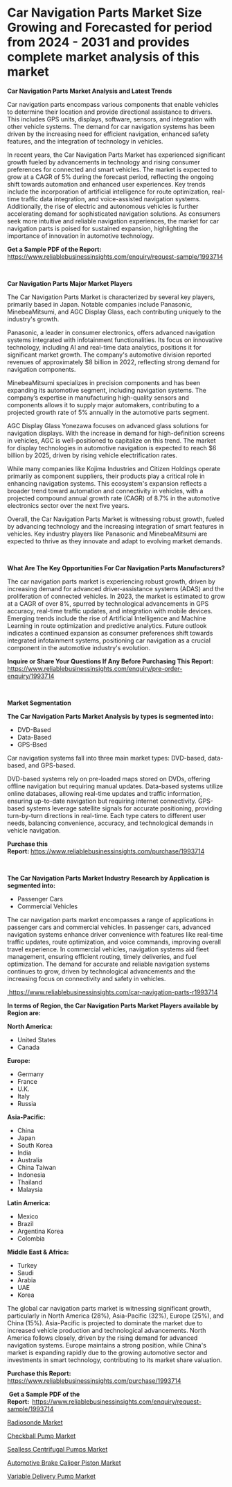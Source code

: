 <p><h1>Car Navigation Parts Market Size Growing and Forecasted for period from 2024 - 2031 and provides complete market analysis of this market</h1></p><p><strong>Car Navigation Parts Market Analysis and Latest Trends</strong></p>
<p><p>Car navigation parts encompass various components that enable vehicles to determine their location and provide directional assistance to drivers. This includes GPS units, displays, software, sensors, and integration with other vehicle systems. The demand for car navigation systems has been driven by the increasing need for efficient navigation, enhanced safety features, and the integration of technology in vehicles.</p><p>In recent years, the Car Navigation Parts Market has experienced significant growth fueled by advancements in technology and rising consumer preferences for connected and smart vehicles. The market is expected to grow at a CAGR of 5% during the forecast period, reflecting the ongoing shift towards automation and enhanced user experiences. Key trends include the incorporation of artificial intelligence for route optimization, real-time traffic data integration, and voice-assisted navigation systems. Additionally, the rise of electric and autonomous vehicles is further accelerating demand for sophisticated navigation solutions. As consumers seek more intuitive and reliable navigation experiences, the market for car navigation parts is poised for sustained expansion, highlighting the importance of innovation in automotive technology.</p></p>
<p><strong>Get a Sample PDF of the Report:&nbsp;</strong> <a href="https://www.reliablebusinessinsights.com/enquiry/request-sample/1993714?utm_campaign=1091&utm_medium=2&utm_source=Github&utm_content=ia&utm_term=25102024&utm_id=car-navigation-parts">https://www.reliablebusinessinsights.com/enquiry/request-sample/1993714</a></p>
<p>&nbsp;</p>
<p><strong>Car Navigation Parts Major Market Players</strong></p>
<p><p>The Car Navigation Parts Market is characterized by several key players, primarily based in Japan. Notable companies include Panasonic, MinebeaMitsumi, and AGC Display Glass, each contributing uniquely to the industry's growth.</p><p>Panasonic, a leader in consumer electronics, offers advanced navigation systems integrated with infotainment functionalities. Its focus on innovative technology, including AI and real-time data analytics, positions it for significant market growth. The company's automotive division reported revenues of approximately $8 billion in 2022, reflecting strong demand for navigation components.</p><p>MinebeaMitsumi specializes in precision components and has been expanding its automotive segment, including navigation systems. The company’s expertise in manufacturing high-quality sensors and components allows it to supply major automakers, contributing to a projected growth rate of 5% annually in the automotive parts segment.</p><p>AGC Display Glass Yonezawa focuses on advanced glass solutions for navigation displays. With the increase in demand for high-definition screens in vehicles, AGC is well-positioned to capitalize on this trend. The market for display technologies in automotive navigation is expected to reach $6 billion by 2025, driven by rising vehicle electrification rates.</p><p>While many companies like Kojima Industries and Citizen Holdings operate primarily as component suppliers, their products play a critical role in enhancing navigation systems. This ecosystem's expansion reflects a broader trend toward automation and connectivity in vehicles, with a projected compound annual growth rate (CAGR) of 8.7% in the automotive electronics sector over the next five years.</p><p>Overall, the Car Navigation Parts Market is witnessing robust growth, fueled by advancing technology and the increasing integration of smart features in vehicles. Key industry players like Panasonic and MinebeaMitsumi are expected to thrive as they innovate and adapt to evolving market demands.</p></p>
<p>&nbsp;</p>
<p><strong>What Are The Key Opportunities For Car Navigation Parts Manufacturers?</strong></p>
<p><p>The car navigation parts market is experiencing robust growth, driven by increasing demand for advanced driver-assistance systems (ADAS) and the proliferation of connected vehicles. In 2023, the market is estimated to grow at a CAGR of over 8%, spurred by technological advancements in GPS accuracy, real-time traffic updates, and integration with mobile devices. Emerging trends include the rise of Artificial Intelligence and Machine Learning in route optimization and predictive analytics. Future outlook indicates a continued expansion as consumer preferences shift towards integrated infotainment systems, positioning car navigation as a crucial component in the automotive industry's evolution.</p></p>
<p><strong>Inquire or Share Your Questions If Any Before Purchasing This Report:</strong> <a href="https://www.reliablebusinessinsights.com/enquiry/pre-order-enquiry/1993714?utm_campaign=1091&utm_medium=2&utm_source=Github&utm_content=ia&utm_term=25102024&utm_id=car-navigation-parts">https://www.reliablebusinessinsights.com/enquiry/pre-order-enquiry/1993714</a></p>
<p>&nbsp;</p>
<p><strong>Market Segmentation</strong></p>
<p><strong>The Car Navigation Parts Market Analysis by types is segmented into:</strong></p>
<p><ul><li>DVD-Based</li><li>Data-Based</li><li>GPS-Bsed</li></ul></p>
<p><p>Car navigation systems fall into three main market types: DVD-based, data-based, and GPS-based. </p><p>DVD-based systems rely on pre-loaded maps stored on DVDs, offering offline navigation but requiring manual updates. Data-based systems utilize online databases, allowing real-time updates and traffic information, ensuring up-to-date navigation but requiring internet connectivity. GPS-based systems leverage satellite signals for accurate positioning, providing turn-by-turn directions in real-time. Each type caters to different user needs, balancing convenience, accuracy, and technological demands in vehicle navigation.</p></p>
<p><strong>Purchase this Report:&nbsp;</strong><a href="https://www.reliablebusinessinsights.com/purchase/1993714?utm_campaign=1091&utm_medium=2&utm_source=Github&utm_content=ia&utm_term=25102024&utm_id=car-navigation-parts">https://www.reliablebusinessinsights.com/purchase/1993714</a></p>
<p>&nbsp;</p>
<p><strong>The Car Navigation Parts Market Industry Research by Application is segmented into:</strong></p>
<p><ul><li>Passenger Cars</li><li>Commercial Vehicles</li></ul></p>
<p><p>The car navigation parts market encompasses a range of applications in passenger cars and commercial vehicles. In passenger cars, advanced navigation systems enhance driver convenience with features like real-time traffic updates, route optimization, and voice commands, improving overall travel experience. In commercial vehicles, navigation systems aid fleet management, ensuring efficient routing, timely deliveries, and fuel optimization. The demand for accurate and reliable navigation systems continues to grow, driven by technological advancements and the increasing focus on connectivity and safety in vehicles.</p></p>
<p><a href="https://www.reliablebusinessinsights.com/car-navigation-parts-r1993714?utm_campaign=1091&utm_medium=2&utm_source=Github&utm_content=ia&utm_term=25102024&utm_id=car-navigation-parts">&nbsp;https://www.reliablebusinessinsights.com/car-navigation-parts-r1993714</a></p>
<p><strong>In terms of Region, the Car Navigation Parts Market Players available by Region are:</strong></p>
<p>
    <p> <strong> North America: </strong>
        <ul>
            <li>United States</li>
            <li>Canada</li>
        </ul>
        </p> 
    <p> <strong> Europe: </strong>
        <ul>
            <li>Germany</li>
            <li>France</li>
            <li>U.K.</li>
            <li>Italy</li>
            <li>Russia</li>
        </ul>
        </p> 
    <p> <strong> Asia-Pacific: </strong>
        <ul>
            <li>China</li>
            <li>Japan</li>
            <li>South Korea</li>
            <li>India</li>
            <li>Australia</li>
            <li>China Taiwan</li>
            <li>Indonesia</li>
            <li>Thailand</li>
            <li>Malaysia</li>
        </ul>
        </p> 
    <p> <strong> Latin America: </strong>
        <ul>
            <li>Mexico</li>
            <li>Brazil</li>
            <li>Argentina Korea</li>
            <li>Colombia</li>
        </ul>
        </p> 
    <p> <strong> Middle East & Africa: </strong>
        <ul>
            <li>Turkey</li>
            <li>Saudi</li>
            <li>Arabia</li>
            <li>UAE</li>
            <li>Korea</li>
        </ul>
    </p>
    </p>
<p><p>The global car navigation parts market is witnessing significant growth, particularly in North America (28%), Asia-Pacific (32%), Europe (25%), and China (15%). Asia-Pacific is projected to dominate the market due to increased vehicle production and technological advancements. North America follows closely, driven by the rising demand for advanced navigation systems. Europe maintains a strong position, while China's market is expanding rapidly due to the growing automotive sector and investments in smart technology, contributing to its market share valuation.</p></p>
<p><strong>Purchase this Report: </strong><a href="https://www.reliablebusinessinsights.com/purchase/1993714?utm_campaign=1091&utm_medium=2&utm_source=Github&utm_content=ia&utm_term=25102024&utm_id=car-navigation-parts">https://www.reliablebusinessinsights.com/purchase/1993714</a></p>
<p>&nbsp;<strong>Get a Sample PDF of the Report:&nbsp;&nbsp;</strong><a href="https://www.reliablebusinessinsights.com/enquiry/request-sample/1993714?utm_campaign=1091&utm_medium=2&utm_source=Github&utm_content=ia&utm_term=25102024&utm_id=car-navigation-parts">https://www.reliablebusinessinsights.com/enquiry/request-sample/1993714</a></p>
<p><strong></strong></p>
<p><p><a href="https://www.linkedin.com/pulse/radiosonde-market-research-report-exploring-size-revenue-utp1e?utm_campaign=1091&utm_medium=2&utm_source=Github&utm_content=ia&utm_term=25102024&utm_id=car-navigation-parts">Radiosonde Market</a></p><p><a href="https://issuu.com/reportprime-2/docs/checkball-pump-market-size-2030.ppt_6a15bb9df6cb97?utm_campaign=1091&utm_medium=2&utm_source=Github&utm_content=ia&utm_term=25102024&utm_id=car-navigation-parts">Checkball Pump Market</a></p><p><a href="https://www.linkedin.com/pulse/sealless-centrifugal-pumps-market-consolidation-impact-structure-ezthe?utm_campaign=1091&utm_medium=2&utm_source=Github&utm_content=ia&utm_term=25102024&utm_id=car-navigation-parts">Sealless Centrifugal Pumps Market</a></p><p><a href="https://github.com/maniehilp9ib/Market-Research-Report-List-1/blob/main/automotive-brake-caliper-piston-market.md?utm_campaign=1091&utm_medium=2&utm_source=Github&utm_content=ia&utm_term=25102024&utm_id=car-navigation-parts">Automotive Brake Caliper Piston Market</a></p><p><a href="https://issuu.com/reportprime-2/docs/variable-delivery-pump-market-size-_8507e7537a5c16?utm_campaign=1091&utm_medium=2&utm_source=Github&utm_content=ia&utm_term=25102024&utm_id=car-navigation-parts">Variable Delivery Pump Market</a></p></p>